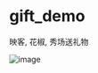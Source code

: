# gift_demo

映客, 花椒, 秀场送礼物

![image](https://github.com/kalufamily/gift_demo/blob/master/GIF.gif?raw=true)

